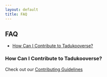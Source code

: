 ```yaml
---
layout: default
title: FAQ
---
```


## FAQ
* [How Can I Contribute to Tadukooverse?](#how-can-i-contribute-to-tadukooverse)

### How Can I Contribute to Tadukooverse?
Check out our [Contributing Guidelines](../community/CONTRIBUTING.html)
